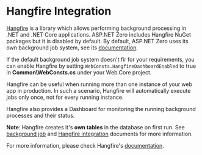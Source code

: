 # Hangfire Integration

[Hangfire](https://www.hangfire.io/) is a library which allows performing background processing in .NET and .NET Core applications. ASP.NET Zero includes Hangfire NuGet packages but it is disabled by default. By default, ASP.NET Zero uses its own background job system, see its [documentation](https://aspnetboilerplate.com/Pages/Documents/Background-Jobs-And-Workers).

If the default background job system doesn't fir for your requirements, you can enable Hangfire by setting ```WebConsts.HangfireDashboardEnabled``` to true in **Common\WebConsts.cs** under your Web.Core project.

Hangfire can be useful when running more than one instance of your web app in production. In such a scenario, Hangfire will automatically execute jobs only once, not for every running instance. 

Hangfire also provides a Dashboard for monitoring the running background processes and their status.

**Note**: Hangfire creates it's **own tables** in the database on first run. See [background job](https://aspnetboilerplate.com/Pages/Documents/Background-Jobs-And-Workers) and [Hangfire integration](https://aspnetboilerplate.com/Pages/Documents/Hangfire-Integration) documents for more information.

For more information, please check Hangfire's [documentation](https://docs.hangfire.io/). 

